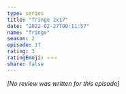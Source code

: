 ```yaml
---
type: series
title: "fringe 2x17"
date: "2022-02-27T00:11:57"
name: "fringe"
season: 2
episode: 17
rating: 3
ratingEmoji: ⭐️⭐️⭐️
share: false
---
```


*[No review was written for this episode]*
